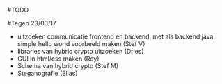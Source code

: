 #TODO

#Tegen 23/03/17
- uitzoeken communicatie frontend en backend, met als backend java, simple hello world voorbeeld maken (Stef V)
- libraries van hybrid crypto uitzoeken (Dries)
- GUI in html/css maken (Roy)
- Schema van hybrid crypto (Stef M)
- Steganografie (Elias)
